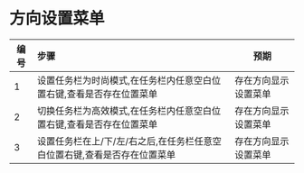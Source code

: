 # 方向设置菜单

| 编号 | 步骤                                         | 预期                 |
| ---- | :------------------------------------------- | -------------------- |
| 1    | 设置任务栏为时尚模式,在任务栏内任意空白位置右键,查看是否存在位置菜单 | 存在方向显示设置菜单 |
| 2    | 切换任务栏为高效模式,在任务栏内任意空白位置右键,查看是否存在位置菜单 | 存在方向显示设置菜单 |
| 3    | 设置任务栏在上/下/左/右之后,在任务栏任意空白位置右键,查看是否存在位置菜单 | 存在方向显示设置菜单 |